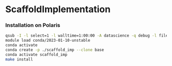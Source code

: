 # ScaffoldImplementation

### Installation on Polaris
```bash
qsub -I -l select=1 -l walltime=1:00:00 -A datascience -q debug -l filesystems=home:eagle
module load conda/2023-01-10-unstable
conda activate
conda create -p ./scaffold_imp --clone base
conda activate scaffold_imp
make install
